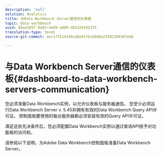 ```yaml
---
description: 'null'
solution: Analytics
title: 与Data Workbench Server通信的仪表板
topic: Data workbench
uuid: 8baa1057-8a03-4a99-a808-db1424342375
translation-type: tm+mt
source-git-commit: aec1f7b14198cdde91f61d490a235022943bfedb

---
```



# 与Data Workbench Server通信的仪表板{#dashboard-to-data-workbench-servers-communication}

您必须准备Data Workbench实例，以允许仪表板与服务器通信。 您至少必须运行Data Workbench Server v. 5.45并拥有有效的Data Workbench Query API许可证。 控制面板要使用的每台服务器都必须安装有效的Query API许可证。

满足这些先决条件后，您必须配置Data Workbench实例以通过查询API授予对功能板的访问权。

请参阅以下说明，为Adobe Data Workbench控制面板准备Data Workbench Server。
